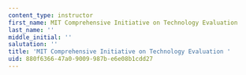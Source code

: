 ```yaml
---
content_type: instructor
first_name: MIT Comprehensive Initiative on Technology Evaluation
last_name: ''
middle_initial: ''
salutation: ''
title: 'MIT Comprehensive Initiative on Technology Evaluation '
uid: 880f6366-47a0-9009-987b-e6e08b1cdd27
---
```

